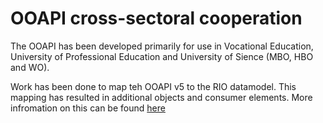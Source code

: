 # OOAPI cross-sectoral cooperation

The OOAPI has been developed primarily for use in Vocational Education, University of Professional Education and University of Sience (MBO, HBO and WO).

Work has been done to map teh OOAPI v5 to the RIO datamodel. This mapping has resulted in additional objects and consumer elements. More infromation on this can be found [here](technical/consumers/rio)
